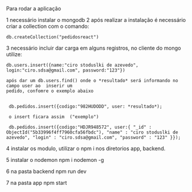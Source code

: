 Para rodar a aplicação 

1  necessário instalar o mongodb 
2  após realizar a instalação é necessário criar a collection com o comando:

    db.createCollection("pedidosreact")

3 necessário incluir dar carga em alguns registros, no cliente do mongo utilize:

    db.users.insert({name:"ciro stoduslki de azevedo", login:"ciro.sdsa@gmail.com", password:"123"})

    após dar um db.users.find() onde o *resultado* será informando no campo user ao  inserir um
    pedido, confomre o exemplo abaixo


     db.pedidos.insert({codigo:"982HUDODD", user: *resultado*);

     o insert ficara assim  ("exemplo")

     db.pedidos.insert({codigo:"HDJR948572", user:{ "_id" : ObjectId("5b33996f4ff7960cfa56fbdc"), "name" : "ciro stoduslki de azevedo", "login" : "ciro.sdsa@gmail.com", "password" : "123" }});

4 instalar os modulo, utilizar o npm i nos diretorios app, backend.

5 instalar o nodemon npm i nodemon -g

6 na pasta backend npm run dev

7 na pasta app npm start